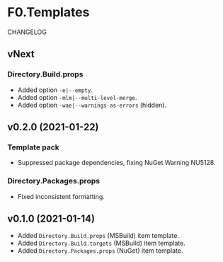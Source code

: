 # F0.Templates
CHANGELOG

## vNext
### Directory.Build.props
- Added option `-e|--empty`.
- Added option `-mlm|--multi-level-merge`.
- Added option `-wae|--warnings-as-errors` (hidden).

## v0.2.0 (2021-01-22)
### Template pack
- Suppressed package dependencies, fixing NuGet Warning NU5128.

### Directory.Packages.props
- Fixed inconsistent formatting.

## v0.1.0 (2021-01-14)
- Added `Directory.Build.props` (MSBuild) item template.
- Added `Directory.Build.targets` (MSBuild) item template.
- Added `Directory.Packages.props` (NuGet) item template.
